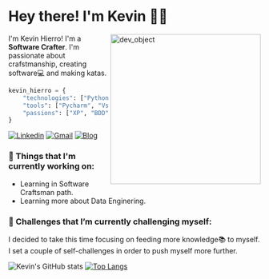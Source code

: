 <!-- Greeting -->
# Hey there! I'm Kevin :wave::smiley:

<img src="https://user-images.githubusercontent.com/64548160/162638888-87e22cae-3ace-401c-92ab-6cf0087c0cde.jpg" alt="dev_object" align="right" height="300">

<!--Introduction -->
I'm Kevin Hierro! I'm a **Software Crafter**. I'm passionate about crafstmanship, creating software:computer: and making katas.
<br>

```python
kevin_hierro = {
    "technologies": ["Python", "Kotlin", "Java", "Javascript"],
    "tools": ["Pycharm", "Vscode", "Docker"],
    "passions": ["XP", "BDD", "TDD"]
}
```

<!-- Your badges -->
[![Linkedin](https://img.shields.io/badge/-KevinHierro-blue?style=flat&logo=Linkedin&logoColor=white)](https://www.linkedin.com/in/kevin-h-3950071bb/)
[![Gmail](https://img.shields.io/badge/-Wolfremium-c14438?style=flat&logo=Gmail&logoColor=white)](mailto:wolfremiuminformatica@gmail.com)
[![Blog](https://img.shields.io/static/v1?label=%F0%9F%8C%9F&message=Blog&style=style=flat&color=BC4E99)](https://www.wolfremium.dev/)

### 💼  Things that I'm currently working on: 
* Learning in Software Craftsman path.
* Learning more about Data Enginering.

### 🌱 Challenges that I’m currently challenging myself:
I decided to take this time focusing on feeding more knowledge:books: to myself. I set a couple of self-challenges in order to push myself more further.

![Kevin's GitHub stats](https://github-readme-stats.vercel.app/api?username=wolfremium13&theme=react&show_icons=true)
[![Top Langs](https://github-readme-stats.vercel.app/api/top-langs/?username=wolfremium13&layout=compact)](https://github.com/anuraghazra/github-readme-stats)
